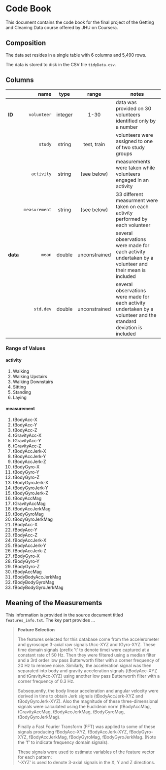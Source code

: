 # Code Book

This document contains the code book for the final project of the Getting and Cleaning Data course offered by JHU on Coursera.

## Composition

The data set resides in a single table with 6 columns and 5,490 rows.

The data is stored to disk in the CSV file `tidyData.csv`.

## Columns

| | name | type | range | notes                                    |
|:-|-----:|:----:|:-----:|------------------------------------------|
| **ID** | `volunteer` | integer | 1-30 | data was provided on 30 volunteers identified only by a number |
| | `study` | string | test, train | volunteers were assigned to one of two study groups |
| | `activity` | string | (see below) | measurements were taken while volunteers engaged in an activity |
| | `measurement` | string | (see below) | 33 different measurment were taken on each activity performed by each volunteer |
| **data** | `mean` | double | unconstrained | several observations were made for each activity undertaken by a volunteer and their mean is included |
| | `std.dev` | double | unconstrained | several observations were made for each activity undertaken by a volunteer and the standard deviation is included |


### Range of Values

#### activity

1. Walking
2. Walking Upstairs
3. Walking Downstairs
4. Sitting
5. Standing
6. Laying

#### measurement

1. tBodyAcc-X
2. tBodyAcc-Y
3. tBodyAcc-Z
4. tGravityAcc-X
5. tGravityAcc-Y
6. tGravityAcc-Z
7. tBodyAccJerk-X
8. tBodyAccJerk-Y
9. tBodyAccJerk-Z
10. tBodyGyro-X
11. tBodyGyro-Y
12. tBodyGyro-Z
13. tBodyGyroJerk-X
14. tBodyGyroJerk-Y
15. tBodyGyroJerk-Z
16. tBodyAccMag
17. tGravityAccMag
18. tBodyAccJerkMag
19. tBodyGyroMag
20. tBodyGyroJerkMag
21. fBodyAcc-X
22. fBodyAcc-Y
23. fBodyAcc-Z
24. fBodyAccJerk-X
25. fBodyAccJerk-Y
26. fBodyAccJerk-Z
27. fBodyGyro-X
28. fBodyGyro-Y
29. fBodyGyro-Z
30. fBodyAccMag
31. fBodyBodyAccJerkMag
32. fBodyBodyGyroMag
33. fBodyBodyGyroJerkMag

## Meaning of the Measurements

This information is provided in the source document titled `features_info.txt`. The key part provides ...

> **Feature Selection**
> 
> The features selected for this database come from the accelerometer and gyroscope 3-axial raw signals tAcc-XYZ and tGyro-XYZ. These time domain signals (prefix 't' to denote time) were captured at a constant rate of 50 Hz. Then they were filtered using a median filter and a 3rd order low pass Butterworth filter with a corner frequency of 20 Hz to remove noise. Similarly, the acceleration signal was then separated into body and gravity acceleration signals (tBodyAcc-XYZ and tGravityAcc-XYZ) using another low pass Butterworth filter with a corner frequency of 0.3 Hz. 
> 
> Subsequently, the body linear acceleration and angular velocity were derived in time to obtain Jerk signals (tBodyAccJerk-XYZ and tBodyGyroJerk-XYZ). Also the magnitude of these three-dimensional signals were calculated using the Euclidean norm (tBodyAccMag, tGravityAccMag, tBodyAccJerkMag, tBodyGyroMag, tBodyGyroJerkMag). 
> 
> Finally a Fast Fourier Transform (FFT) was applied to some of these signals producing fBodyAcc-XYZ, fBodyAccJerk-XYZ, fBodyGyro-XYZ, fBodyAccJerkMag, fBodyGyroMag, fBodyGyroJerkMag. (Note the 'f' to indicate frequency domain signals). 
> 
> These signals were used to estimate variables of the feature vector for each pattern:  
'-XYZ' is used to denote 3-axial signals in the X, Y and Z directions.